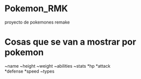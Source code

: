 # Pokemon_RMK
proyecto de pokemones remake

# Cosas que se van a mostrar por pokemon

~name
~height
~weight
~abilities
~stats 
    *hp
    *attack    
    *defense
    *speed
~types